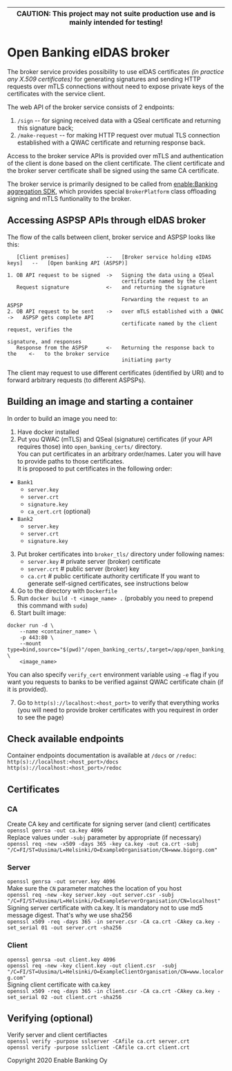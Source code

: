 | CAUTION: This project may not suite production use and is mainly intended for testing! |
| -------------------------------------------------------------------------------------- |

# Open Banking eIDAS broker

The broker service provides possibility to use eIDAS certificates *(in practice any X.509 certificates)* for generating signatures and sending HTTP requests over mTLS connections without need to expose private keys of the certificates with the service client.

The web API of the broker service consists of 2 endpoints:

1. `/sign` -- for signing received data with a QSeal certificate and returning this signature back;
2. `/make-request` -- for making HTTP request over mutual TLS connection established with a QWAC certificate and returning response back.

Access to the broker service APIs is provided over mTLS and authentication of the client is done based on the client certificate. The client certificate and the broker server certificate shall be signed using the same CA certificate.

The broker service is primarily designed to be called from [enable:Banking aggregation SDK](https://enablebanking.com/docs/sdk/latest/), which provides special `BrokerPlatform` class offloading signing and mTLS funtionality to the broker. 

## Accessing ASPSP APIs through eIDAS broker

The flow of the calls between client, broker service and ASPSP looks like this:

```
   [Client premises]            --   [Broker service holding eIDAS keys]   --   [Open banking API (ASPSP)]

1. OB API request to be signed  ->   Signing the data using a QSeal
                                     certificate named by the client
   Request signature            <-   and returning the signature

                                     Forwarding the request to an ASPSP 
2. OB API request to be sent    ->   over mTLS established with a QWAC     ->   ASPSP gets complete API
                                     certificate named by the client            request, verifies the
                                                                                signature, and responses
   Response from the ASPSP      <-   Returning the response back to the    <-   to the broker service
                                     initiating party
```

The client may request to use different certificates (identified by URI) and to forward arbitrary requests (to different ASPSPs).

## Building an image and starting a container

In order to build an image you need to:

1. Have docker installed
2. Put you QWAC (mTLS) and QSeal (signature) certificates (if your API requires those) into `open_banking_certs/` directory.<br/>
You can put certificates in an arbitrary order/names. Later you will have to provide paths to those certificates.<br/>
It is proposed to put certificates in the following order:
- `Bank1`
    - `server.key`
    - `server.crt`
    - `signature.key`
    - `ca_cert.crt` (optional)
- `Bank2`
    - `server.key`
    - `server.crt`
    - `signature.key`
3. Put broker certificates into `broker_tls/` directory under following names:
    - `server.key`  # private server (broker) certificate
    - `server.crt`  # public server (broker) key
    - `ca.crt`  # public certificate authority certificate
If you want to generate self-signed certificates, see instructions below
4. Go to the directory with `Dockerfile`
5. Run `docker build -t <image_name> .` (probably you need to prepend this command with `sudo`)<br/>
6. Start built image:

```
docker run -d \
    --name <container_name> \
    -p 443:80 \
    --mount type=bind,source="$(pwd)"/open_banking_certs/,target=/app/open_banking_certs/ \
    <image_name>
```

You can also specify `verify_cert` environment variable using `-e` flag if you want you requests to banks to be verified against QWAC certificate chain (if it is provided).

7. Go to `http(s)://localhost:<host_port>` to verify that everything works (you will need to provide broker certificates with you requirest in order to see the page)

## Check available endpoints
Container endpoints documentation is available at `/docs` or `/redoc`:<br/>
`http(s)://localhost:<host_port>/docs`<br/>
`http(s)://localhost:<host_port>/redoc`


## Certificates

### CA
Create CA key and certificate for signing server (and client) certificates<br/>
`openssl genrsa -out ca.key 4096`<br/>
Replace values under `-subj` parameter by appropriate (if necessary)<br/>
`openssl req -new -x509 -days 365 -key ca.key -out ca.crt -subj "/C=FI/ST=Uusima/L=Helsinki/O=ExampleOrganisation/CN=www.bigorg.com"`


### Server

`openssl genrsa -out server.key 4096`<br/>
Make sure the `CN` parameter matches the location of you host<br/>
`openssl req -new -key server.key -out server.csr -subj "/C=FI/ST=Uusima/L=Helsinki/O=ExampleServerOrganisation/CN=localhost"`<br/>
Signing server certificate with ca.key. It is mandatory not to use md5 message digest. That's why we use sha256<br/>
`openssl x509 -req -days 365 -in server.csr -CA ca.crt -CAkey ca.key -set_serial 01 -out server.crt -sha256`


### Client

`openssl genrsa -out client.key 4096`<br/>
`openssl req -new -key client.key -out client.csr  -subj "/C=FI/ST=Uusima/L=Helsinki/O=ExampleClientOrganisation/CN=www.localorg.com"`<br/>
Signing client certificate with ca.key<br/>
`openssl x509 -req -days 365 -in client.csr -CA ca.crt -CAkey ca.key -set_serial 02 -out client.crt -sha256`<br/>


## Verifying (optional)

Verify server and client certifiactes<br/>
`openssl verify -purpose sslserver -CAfile ca.crt server.crt`<br/>
`openssl verify -purpose sslclient -CAfile ca.crt client.crt`<br/>


Copyright 2020 Enable Banking Oy

